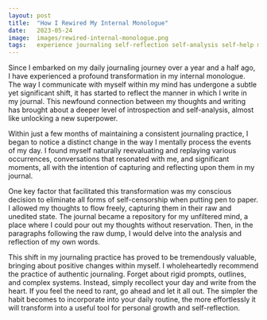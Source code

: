 ```yaml
---
layout: post
title:  "How I Rewired My Internal Monologue"
date:   2023-05-24
image:	images/rewired-internal-monologue.png
tags:	experience journaling self-reflection self-analysis self-help monologue thoughts mind self-improvement focus meditation
---
```


Since I embarked on my daily journaling journey over a year and a half ago, I have experienced a profound transformation in my internal monologue. The way I communicate with myself within my mind has undergone a subtle yet significant shift, it has started to reflect the manner in which I write in my journal. This newfound connection between my thoughts and writing has brought about a deeper level of introspection and self-analysis, almost like unlocking a new superpower.

Within just a few months of maintaining a consistent journaling practice, I began to notice a distinct change in the way I mentally process the events of my day. I found myself naturally reevaluating and replaying various occurrences, conversations that resonated with me, and significant moments, all with the intention of capturing and reflecting upon them in my journal.

One key factor that facilitated this transformation was my conscious decision to eliminate all forms of self-censorship when putting pen to paper. I allowed my thoughts to flow freely, capturing them in their raw and unedited state. The journal became a repository for my unfiltered mind, a place where I could pour out my thoughts without reservation. Then, in the paragraphs following the raw dump, I would delve into the analysis and reflection of my own words.

This shift in my journaling practice has proved to be tremendously valuable, bringing about positive changes within myself. I wholeheartedly recommend the practice of authentic journaling. Forget about rigid prompts, outlines, and complex systems. Instead, simply recollect your day and write from the heart. If you feel the need to rant, go ahead and let it all out. The simpler the habit becomes to incorporate into your daily routine, the more effortlessly it will transform into a useful tool for personal growth and self-reflection.